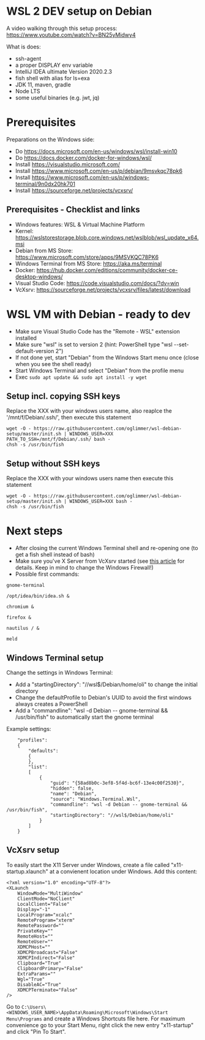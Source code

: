 # WSL 2 DEV setup on Debian

A video walking through this setup process: https://www.youtube.com/watch?v=BN25yMidwy4

What is does:

* ssh-agent
* a proper DISPLAY env variable
* IntelliJ IDEA ultimate Version 2020.2.3
* fish shell with alias for ls=exa
* JDK 11, maven, gradle
* Node LTS
* some useful binaries (e.g. jwt, jq)

# Prerequisites

Preparations on the Windows side:

* Do https://docs.microsoft.com/en-us/windows/wsl/install-win10
* Do https://docs.docker.com/docker-for-windows/wsl/
* Install https://visualstudio.microsoft.com/
* Install https://www.microsoft.com/en-us/p/debian/9msvkqc78pk6
* Install https://www.microsoft.com/en-us/p/windows-terminal/9n0dx20hk701
* Install https://sourceforge.net/projects/vcxsrv/

## Prerequisites - Checklist and links

* Windows features: WSL & Virtual Machine Platform
* Kernel: https://wslstorestorage.blob.core.windows.net/wslblob/wsl_update_x64.msi
* Debian from MS Store: https://www.microsoft.com/store/apps/9MSVKQC78PK6
* Windows Terminal from MS Store: https://aka.ms/terminal
* Docker: https://hub.docker.com/editions/community/docker-ce-desktop-windows/
* Visual Studio Code: https://code.visualstudio.com/docs/?dv=win
* VcXsrv: https://sourceforge.net/projects/vcxsrv/files/latest/download

# WSL VM with Debian - ready to dev

* Make sure Visual Studio Code has the "Remote - WSL" extension installed
* Make sure "wsl" is set to version 2 (hint: PowerShell type "wsl --set-default-version 2")
* If not done yet, start "Debian" from the Windows Start menu once (close when you see the shell ready)
* Start Windows Terminal and select "Debian" from the profile menu
* Exec `sudo apt update && sudo apt install -y wget`

## Setup incl. copying SSH keys

Replace the XXX with your windows users name, also reaplce the '/mnt/f/Debian/.ssh/', then execute this statement

```
wget -O - https://raw.githubusercontent.com/oglimmer/wsl-debian-setup/master/init.sh | WINDOWS_USER=XXX PATH_TO_SSH=/mnt/f/Debian/.ssh/ bash -
chsh -s /usr/bin/fish
``` 
 
 ## Setup without SSH keys

Replace the XXX with your windows users name then execute this statement

```
wget -O - https://raw.githubusercontent.com/oglimmer/wsl-debian-setup/master/init.sh | WINDOWS_USER=XXX bash -
chsh -s /usr/bin/fish
```

# Next steps

* After closing the current Windows Terminal shell and re-opening one (to get a fish shell instead of bash)
* Make sure you've X Server from VcXsrv started (see [this article](https://oglimmer.medium.com/a-working-wsl-2-ubuntu-development-setup-332e64034e5) for details. Keep in mind to change the Windows Firewall!)
* Possible first commands:

```
gnome-terminal

/opt/idea/bin/idea.sh &

chromium &

firefox &

nautilus / &

meld
```

## Windows Terminal setup

Change the settings in Windows Terminal:

* Add a "startingDirectory": "//wsl$/Debian/home/oli" to change the initial directory
* Change the defaultProfile to Debian's UUID to avoid the first windows always creates a PowerShell
* Add a "commandline": "wsl -d Debian -- gnome-terminal && /usr/bin/fish" to automatically start the gnome terminal

Example settings:

```
    "profiles":
    {
        "defaults":
        {
        },
        "list":
        [
            {
                "guid": "{58ad8b0c-3ef8-5f4d-bc6f-13e4c00f2530}",
                "hidden": false,
                "name": "Debian",
                "source": "Windows.Terminal.Wsl",
                "commandline": "wsl -d Debian -- gnome-terminal && /usr/bin/fish",
                "startingDirectory": "//wsl$/Debian/home/oli"
            }
        ]
    }
```

## VcXsrv setup

To easily start the X11 Server under Windows, create a file called "x11-startup.xlaunch" at a convienent location under Windows. Add this content:

```
<?xml version="1.0" encoding="UTF-8"?>
<XLaunch 
    WindowMode="MultiWindow" 
    ClientMode="NoClient"
    LocalClient="False"
    Display="-1"
    LocalProgram="xcalc"
    RemoteProgram="xterm"
    RemotePassword=""
    PrivateKey=""
    RemoteHost=""
    RemoteUser=""
    XDMCPHost=""
    XDMCPBroadcast="False"
    XDMCPIndirect="False"
    Clipboard="True"
    ClipboardPrimary="False"
    ExtraParams=""
    Wgl="True"
    DisableAC="True"
    XDMCPTerminate="False"
/>
```

Go to `C:\Users\<WINDOWS_USER_NAME>\AppData\Roaming\Microsoft\Windows\Start Menu\Programs` and create a Windows Shortcuts file here. For maximum convenience go to your Start Menu, right click the new entry "x11-startup" and click "Pin To Start".
